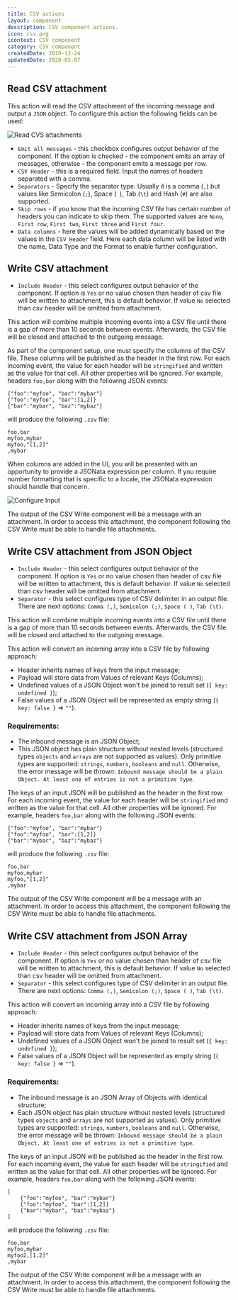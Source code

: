 ```yaml
---
title: CSV actions
layout: component
description: CSV component actions.
icon: csv.png
icontext: CSV component
category: CSV component
createdDate: 2019-12-24
updatedDate: 2020-05-07
---
```


## Read CSV attachment

This action will read the CSV attachment of the incoming message and output
a `JSON` object. To configure this action the following fields can be used:

![Read CVS attachments](img/read-CSV-attachment.png)

*   `Emit all messages` - this checkbox configures output behavior of the component. If the option is checked - the component emits an array of messages, otherwise - the component emits a message per row.
*   `CSV Header` - this is a required field. Input the names of headers separated with a comma.
*   `Separators` - Specify the separator type. Usually it is a comma (`,`) but values like Semicolon (`;`), Space (` `), Tab (`\t`) and Hash (`#`) are also supported.
*   `Skip rows` - if you know that the incoming CSV file has certain number of headers you can indicate to skip them. The supported values are `None`, `First row`, `First two`, `First three` and `First four`.
*   `Data columns` - here the values will be added dynamically based on the values in the `CSV Header` field. Here each data column will be listed with the name, Data Type and the Format to enable further configuration.


## Write CSV attachment

* `Include Header` - this select configures output behavior of the component. If option is `Yes` or no value chosen than header of csv file will be written to attachment, this is default behavior. If value `No` selected than csv header will be omitted from attachment.

This action will combine multiple incoming events into a CSV file until there is a gap
of more than 10 seconds between events. Afterwards, the CSV file will be closed
and attached to the outgoing message.

As part of the component setup, one must specify the columns of the CSV file.
These columns will be published as the header in the first row. For each incoming
event, the value for each header will be `stringified` and written as the value
for that cell. All other properties will be ignored. For example, headers
`foo,bar` along with the following JSON events:

```
{"foo":"myfoo", "bar":"mybar"}
{"foo":"myfoo", "bar":[1,2]}
{"bar":"mybar", "baz":"mybaz"}
```

will produce the following `.csv` file:

```
foo,bar
myfoo,mybar
myfoo,"[1,2]"
,mybar
```

When columns are added in the UI, you will be presented with an opportunity to
provide a JSONata expression per column. If you require number formatting that
is specific to a locale, the JSONata expression should handle that concern.

![Configure Input](img/configure-input.png)

The output of the CSV Write component will be a message with an attachment.  In
order to access this attachment, the component following the CSV Write must be
able to handle file attachments.

## Write CSV attachment from JSON Object

* `Include Header` - this select configures output behavior of the component. If option is `Yes` or no value chosen than header of csv file will be written to attachment, this is default behavior. If value `No` selected than csv header will be omitted from attachment.
* `Separator` - this select configures type of CSV delimiter in an output file. There are next options: `Comma (,)`, `Semicolon (;)`, `Space ( )`, `Tab (\t)`.

This action will combine multiple incoming events into a CSV file until there is a gap
of more than 10 seconds between events. Afterwards, the CSV file will be closed
and attached to the outgoing message.

This action will convert an incoming array into a CSV file by following approach:

* Header inherits names of keys from the input message;
* Payload will store data from Values of relevant Keys (Columns);
* Undefined values of a JSON Object won't be joined to result set (`{ key: undefined }`);
* False values of a JSON Object will be represented as empty string (`{ key: false }` => `""`).

### Requirements:

* The inbound message is an JSON Object;
* This JSON object has plain structure without nested levels (structured types `objects` and `arrays` are not supported as values). Only primitive types are supported: `strings`, `numbers`, `booleans` and `null`. Otherwise, the error message will be thrown: `Inbound message should be a plain Object. At least one of entries is not a primitive type`.

The keys of an input JSON will be published as the header in the first row. For each incoming
event, the value for each header will be `stringified` and written as the value
for that cell. All other properties will be ignored. For example, headers
`foo,bar` along with the following JSON events:

```
{"foo":"myfoo", "bar":"mybar"}
{"foo":"myfoo", "bar":[1,2]}
{"bar":"mybar", "baz":"mybaz"}
```

will produce the following `.csv` file:

```
foo,bar
myfoo,mybar
myfoo,"[1,2]"
,mybar
```

The output of the CSV Write component will be a message with an attachment.  In
order to access this attachment, the component following the CSV Write must be
able to handle file attachments.

## Write CSV attachment from JSON Array

* `Include Header` - this select configures output behavior of the component. If option is `Yes` or no value chosen than header of csv file will be written to attachment, this is default behavior. If value `No` selected than csv header will be omitted from attachment.
* `Separator` - this select configures type of CSV delimiter in an output file. There are next options: `Comma (,)`, `Semicolon (;)`, `Space ( )`, `Tab (\t)`.

This action will convert an incoming array into a CSV file by following approach:

* Header inherits names of keys from the input message;
* Payload will store data from Values of relevant Keys (Columns);
* Undefined values of a JSON Object won't be joined to result set (`{ key: undefined }`);
* False values of a JSON Object will be represented as empty string (`{ key: false }` => `""`).

### Requirements:

* The inbound message is an JSON Array of Objects with identical structure;
* Each JSON object has plain structure without nested levels (structured types `objects` and `arrays` are not supported as values). Only primitive types are supported: `strings`, `numbers`, `booleans` and `null`. Otherwise, the error message will be thrown: `Inbound message should be a plain Object. At least one of entries is not a primitive type`.

The keys of an input JSON will be published as the header in the first row. For each incoming
event, the value for each header will be `stringified` and written as the value
for that cell. All other properties will be ignored. For example, headers
`foo,bar` along with the following JSON events:

```
[
    {"foo":"myfoo", "bar":"mybar"}
    {"foo":"myfoo", "bar":[1,2]}
    {"bar":"mybar", "baz":"mybaz"}
]
```

will produce the following `.csv` file:

```
foo,bar
myfoo,mybar
myfoo2,[1,2]"
,mybar
```

The output of the CSV Write component will be a message with an attachment.  In
order to access this attachment, the component following the CSV Write must be
able to handle file attachments.
